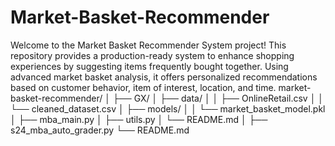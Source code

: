 # Market-Basket-Recommender
Welcome to the Market Basket Recommender System project! This repository provides a production-ready system to enhance shopping experiences by suggesting items frequently bought together. Using advanced market basket analysis, it offers personalized recommendations based on customer behavior, item of interest, location, and time.
market-basket-recommender/
│
├── GX/
│   ├── data/
│   │   ├── OnlineRetail.csv
│   │   └── cleaned_dataset.csv
│   ├── models/
│   │   └── market_basket_model.pkl
│   ├── mba_main.py
│   ├── utils.py
│   └── README.md
│
├── s24_mba_auto_grader.py
└── README.md

